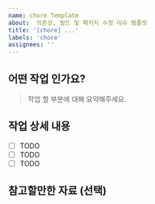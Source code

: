 ```yaml
---
name: chore Template
about:  의존성, 빌드 및 패키지 수정 이슈 템플릿
title: '[chore] ...'
labels: 'chore'
assignees: ''
---
```


## 어떤 작업 인가요?

> 작업 할 부분에 대해 요약해주세요.

## 작업 상세 내용

- [ ] TODO
- [ ] TODO
- [ ] TODO

## 참고할만한 자료 (선택)